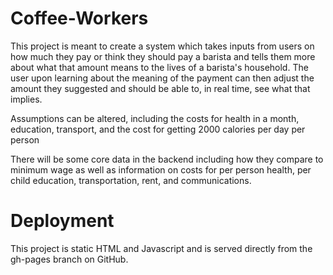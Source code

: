 Coffee-Workers
================
This project is meant to create a system which takes inputs from users on how much they pay or think they should pay a barista
and tells them more about what that amount means to the lives of a barista's household.
The user upon learning about the meaning of the payment can then adjust the amount they suggested and should be able to, in real time,
see what that implies.

Assumptions can be altered, including the costs for health in a month, education, transport, and the cost for getting 2000 calories
per day per person

There will be some core data in the backend including how they compare to minimum wage as well as information on costs for
per person health, per child education, transportation, rent, and communications.

Deployment
==========

This project is static HTML and Javascript and is served directly from the gh-pages branch on GitHub.
